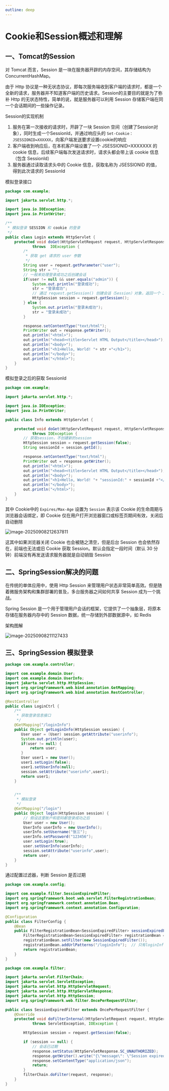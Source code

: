 ```yaml
---
outline: deep
---
```


# Cookie和Session概述和理解

## 一、Tomcat的Session

对 Tomcat 而言，Session 是一块在服务器开辟的内存空间，其存储结构为 ConcurrentHashMap。

由于 Http 协议是一种无状态协议，即每次服务端收到客户端的请求时，都是一个全新的请求，服务器并不知道客户端的历史请求。Session的主要目的就是为了弥补 Http 的无状态特性，简单的说，就是服务器可以利用 Session 存储客户端在同一个会话期间的一些操作记录。

Session的实现机制

1. 服务在第一次接收的请求时，开辟了一块 Session 空间（创建了Session对象），同时生成一个SessionId，并通过响应头的 `Set-Cookie：JSESSIONID=XXXXXX`，向客户端发送要求设置cookie的响应
2. 客户端收到响应后，在本机客户端设置了一个 JSESSIONID=XXXXXXX 的 cookie 信息，后续客户端每次发送请求时，请求头都会带上该 cookie 信息（包含 SessionId）
3. 服务器通过读取请求头中的 Cookie 信息，获取名称为 JSESSIONID 的值，得到此次请求的 SessionId

模拟登录接口

```java
package com.example;

import jakarta.servlet.http.*;

import java.io.IOException;
import java.io.PrintWriter;

/**
 * 模拟登录 SESSION 和 cookie 的登录
 */
public class Login extends HttpServlet {
    protected void doGet(HttpServletRequest request, HttpServletResponse response)
            throws  IOException {
        /*
         * 获取 get 请求的 user 参数
         */
        String user = request.getParameter("user");
        String str = "";
        // 一般来处理登录成功之后创建会话
        if(user != null && user.equals("admin")) {
            System.out.println("登录成功");
            str = "登录成功";
            // 通过 request.getSession() 创建会话（Session）对象，返回一个 JSESSIONID 然后通过返回在响应头的 Set-Cookie 里面
            HttpSession session = request.getSession();
        } else {
            System.out.println("登录未成功");
            str = "登录未成功";
        }

        response.setContentType("text/html");
        PrintWriter out = response.getWriter();
        out.println("<html>");
        out.println("<head><title>Servlet HTML Output</title></head>");
        out.println("<body>");
        out.println("<h1>Hello, World! "+ str +"</h1>");
        out.println("</body>");
        out.println("</html>");
    }
}
```

模拟登录之后的获取 SessionId

```java
package com.example;

import jakarta.servlet.http.*;

import java.io.IOException;
import java.io.PrintWriter;

public class Info extends HttpServlet {

    protected void doGet(HttpServletRequest request, HttpServletResponse response)
            throws IOException {
        // 获取session，不创建新的session
        HttpSession session = request.getSession(false);
        String sessionId = session.getId();

        response.setContentType("text/html");
        PrintWriter out = response.getWriter();
        out.println("<html>");
        out.println("<head><title>Servlet HTML Output</title></head>");
        out.println("<body>");
        out.println("<h1>Hello, World! "+ "sessionId:" + sessionId +"</h1>");
        out.println("</body>");
        out.println("</html>");
    }
}
```

其中 Cookie中的 `Expires/Max-Age` 设置为 `Session` 表示该 Cookie 的生命周期与浏览器会话绑定，即 Cookie 仅在用户打开浏览器窗口或标签页期间有效，关闭后自动删除

![image-20250908212637811](images/image-20250908212637811.png)

这其中如果浏览器关闭 Cookie 也会被随之清空，但是后台 Session 也会依然存在，前端也无法或旧 Cookie 获取 Session。默认会指定一段时间（默认 30 分钟）前端没有再发送请求服务器就是自动销毁 Session

## 二、SpringSession解决的问题

在传统的单体应用中，使用 Http Session 来管理用户状态非常简单高效。但是随着微服务架构和集群部署的普及，多台服务器之间如何共享 Session 成为一个挑战。

Spring Session 是一个用于管理用户会话的框架，它提供了一个抽象层，将原本存储在服务器内存中的 Session 数据，统一存储到外部数据源中，如 Redis

架构图解

![image-20250908211127433](images/image-20250908211127433.png)

## 三、SpringSession 模拟登录

```java
package com.example.controller;

import com.example.domain.User;
import com.example.domain.UserInfo;
import jakarta.servlet.http.HttpSession;
import org.springframework.web.bind.annotation.GetMapping;
import org.springframework.web.bind.annotation.RestController;

@RestController
public class LoginCtrl {
    /**
     * 获取登录信息接口
     */
    @GetMapping("/loginInfo")
    public Object getLoginInfo(HttpSession session) {
       User user = (User) session.getAttribute("userinfo");
       System.out.println(user);
       if(user != null) {
           return user;
       }
       User user1 = new User();
       user1.setLogin(false);
       user1.setUserInfo(null);
       session.setAttribute("userinfo",user1);
       return user1;
    }


    /**
     * 模拟登录
     */
    @GetMapping("/login")
    public Object login(HttpSession session) {
        // 假设这里账户和密码都登录成功之后
        User user = new User();
        UserInfo userInfo = new UserInfo();
        userInfo.setUsername("张三");
        userInfo.setPassword("123456");
        user.setLogin(true);
        user.setUserInfo(userInfo);
        session.setAttribute("userinfo",user);
        return user;
    }
}
```

通过配置过滤器，判断 Session 是否过期

```java
package com.example.config;

import com.example.filter.SessionExpiredFilter;
import org.springframework.boot.web.servlet.FilterRegistrationBean;
import org.springframework.context.annotation.Bean;
import org.springframework.context.annotation.Configuration;

@Configuration
public class FilterConfig {
    @Bean
    public FilterRegistrationBean<SessionExpiredFilter> sessionExpiredFilter() {
        FilterRegistrationBean<SessionExpiredFilter> registrationBean = new FilterRegistrationBean<>();
        registrationBean.setFilter(new SessionExpiredFilter());
        registrationBean.addUrlPatterns("/loginInfo");  // 只有loginInfo接口需要验证 session 是否过期
        return registrationBean;
    }
}
```

```java
package com.example.filter;

import jakarta.servlet.FilterChain;
import jakarta.servlet.ServletException;
import jakarta.servlet.http.HttpServletRequest;
import jakarta.servlet.http.HttpServletResponse;
import jakarta.servlet.http.HttpSession;
import org.springframework.web.filter.OncePerRequestFilter;

public class SessionExpiredFilter extends OncePerRequestFilter {
    @Override
    protected void doFilterInternal(HttpServletRequest request, HttpServletResponse response, FilterChain filterChain)
            throws ServletException, IOException {

        HttpSession session = request.getSession(false);

        if (session == null) {
            // 会话已过期
            response.setStatus(HttpServletResponse.SC_UNAUTHORIZED);
            response.getWriter().write("{\"message\": \"Session expired. Please log in again.\"}");
            response.setContentType("application/json");
            return;
        }
        filterChain.doFilter(request, response);
    }
}
```



 